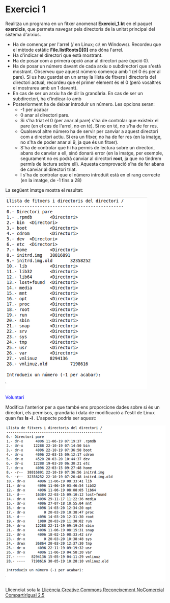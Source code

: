 # <a name="main"></a>**Exercici 1**

Realitza un programa en un fitxer anomenat **Exercici_1.kt** en el paquet **exercicis**, que permeta navegar pels directoris de la unitat principal del sistema d'arxius.

- Ha de començar per l'arrel (/ en Linux; c:\ en Windows). Recordeu que el mètode estàtic **File.listRoots()[0]** ens dóna l'arrel.
- Ha d'indicar el directori que està mostrant.
- Ha de posar com a primera opció anar al directori pare (opció 0).
- Ha de posar un número davant de cada arxiu o subdirectori que s'està mostrant. Observeu que aquest número comença amb 1 (el 0 és per al pare). Si us heu guardat en un array la llista de fitxers i directoris del directori actual, recordeu que el primer element és el 0 (però vosaltres el mostrareu amb un 1 davant).
- En cas de ser un arxiu ha de dir la grandària. En cas de ser un subdirectori, ha d'indicar-lo amb **<directori>**
- Posteriorment ha de deixar introduir un número. Les opcions seran: 
  - -1 per acabar
  - 0 anar al directori pare.
  - Si s'ha triat el 0 (per anar al pare) s'ha de controlar que existeix el pare (en el cas de l'arrel, no en té). Si no en té, no s'ha de fer res.
  - Qualsevol altre número ha de servir per canviar a aquest directori com a directori actiu. Si era un fitxer, no ha de fer res (en la imatge, no s'ha de poder anar al 9, ja que és un fitxer).
  - S'ha de controlar que hi ha permís de lectura sobre un directori, abans de canviar a ell, sinó donarà error (en la imatge, per exemple, segurament no es podrà canviar al directori **root**, ja que no tindrem permís de lectura sobre ell). Aquesta comprovació s'ha de fer abans de canviar al directori triat.
  - I s'ha de controlar que el número introduït està en el rang correcte (en la imatge, de -1 fins a 28)

La següent imatge mostra el resultat:

![ref2](T1_Ex_1_1.png)

<span style="color: blue;">Voluntari</span>

Modifica l'anterior per a que també ens proporcione dades sobre si és un directori, els permisos, grandària i data de modificació a l'estil de Linux quan fas **ls -l** . L'aspecte podria ser aquest:

![ref3](T1_Ex_1_2.png)


Llicenciat sota la [Llicència Creative Commons Reconeixement NoComercial CompartirIgual 2.5](http://creativecommons.org/licenses/by-nc-sa/2.5/)



